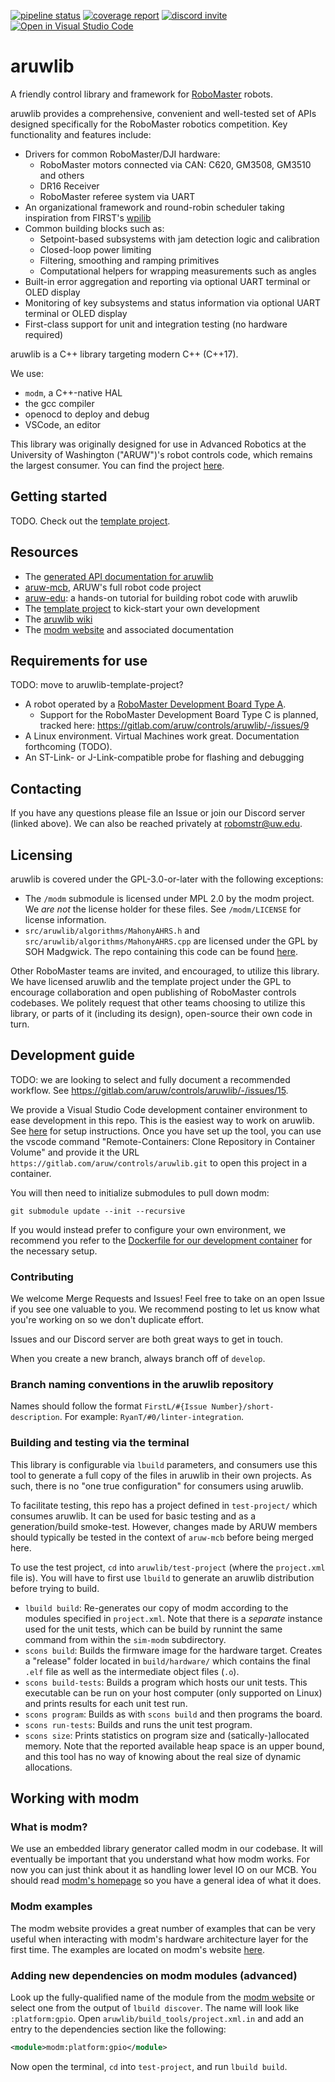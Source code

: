[![pipeline status](https://gitlab.com/aruw/controls/aruwlib/badges/develop/pipeline.svg)](https://gitlab.com/aruw/controls/aruwlib/-/commits/develop)
[![coverage report](https://gitlab.com/aruw/controls/aruwlib/badges/develop/coverage.svg)](https://gitlab.com/aruw/controls/aruwlib/-/commits/develop)
[![discord invite](https://discord.com/api/guilds/856735962663223306/widget.png)](https://discord.gg/jjDrGhrjMy)
[![Open in Visual Studio Code](https://open.vscode.dev/badges/open-in-vscode.svg)](vscode://ms-vscode-remote.remote-containers/cloneInVolume?url=https://gitlab.com/aruw/controls/aruwlib)

# aruwlib

A friendly control library and framework for [RoboMaster](https://www.robomaster.com/en-US) robots.

aruwlib provides a comprehensive, convenient and well-tested set of APIs designed specifically for
the RoboMaster robotics competition. Key functionality and features include:
- Drivers for common RoboMaster/DJI hardware:
   - RoboMaster motors connected via CAN: C620, GM3508, GM3510 and others
   - DR16 Receiver
   - RoboMaster referee system via UART
- An organizational framework and round-robin scheduler taking inspiration from FIRST's [wpilib](https://docs.wpilib.org/en/stable/docs/software/commandbased/index.html)
- Common building blocks such as:
   - Setpoint-based subsystems with jam detection logic and calibration
   - Closed-loop power limiting
   - Filtering, smoothing and ramping primitives
   - Computational helpers for wrapping measurements such as angles
- Built-in error aggregation and reporting via optional UART terminal or OLED display
- Monitoring of key subsystems and status information via optional UART terminal or OLED display
- First-class support for unit and integration testing (no hardware required)

aruwlib is a C++ library targeting modern C++ (C++17).

We use:
- `modm`, a C++-native HAL
- the gcc compiler
- openocd to deploy and debug
- VSCode, an editor

This library was originally designed for use in Advanced Robotics at the University of Washington
("ARUW")'s robot controls code, which remains the largest consumer. You can find the project
[here](https://gitlab.com/aruw/controls/aruw-mcb).

## Getting started

TODO. Check out the [template project](https://gitlab.com/aruw/controls/aruwlib-template-project).

## Resources
- The [generated API documentation for aruwlib](https://aruw.gitlab.io/controls/aruwlib/)
- [aruw-mcb](https://gitlab.com/aruw/controls/aruw-mcb), ARUW's full robot code project
- [aruw-edu](https://gitlab.com/aruw/controls/aruw-edu): a hands-on tutorial for building robot code with aruwlib
- The [template project](https://gitlab.com/aruw/controls/aruwlib-template-project) to kick-start your own development
- The [aruwlib wiki](https://gitlab.com/aruw/controls/aruwlib/-/wikis/home)
- The [modm website](https://modm.io/) and associated documentation

## Requirements for use

TODO: move to aruwlib-template-project?

- A robot operated by a [RoboMaster Development Board Type A](https://store.dji.com/product/rm-development-board-type-a).
   - Support for the RoboMaster Development Board Type C is planned, tracked here: https://gitlab.com/aruw/controls/aruwlib/-/issues/9
- A Linux environment. Virtual Machines work great. Documentation forthcoming (TODO).
- An ST-Link- or J-Link-compatible probe for flashing and debugging

## Contacting

If you have any questions please file an Issue or join our Discord server (linked above). We can
also be reached privately at robomstr@uw.edu.

## Licensing

aruwlib is covered under the GPL-3.0-or-later with the following exceptions:
- The `/modm` submodule is licensed under MPL 2.0 by the modm project. We _are not_
  the license holder for these files. See `/modm/LICENSE` for license information.
- `src/aruwlib/algorithms/MahonyAHRS.h` and `src/aruwlib/algorithms/MahonyAHRS.cpp` are licensed
  under the GPL by SOH Madgwick. The repo containing this code can be found
  [here](https://github.com/uw-advanced-robotics/MahonyAHRS).

Other RoboMaster teams are invited, and encouraged, to utilize this library. We have licensed
aruwlib and the template project under the GPL to encourage collaboration and open publishing of
RoboMaster controls codebases. We politely request that other teams choosing to utilize this
library, or parts of it (including its design), open-source their own code in turn.

## Development guide

TODO: we are looking to select and fully document a recommended workflow. See https://gitlab.com/aruw/controls/aruwlib/-/issues/15.

We provide a Visual Studio Code development container environment to ease development in this repo.
This is the easiest way to work on aruwlib. See [here](https://code.visualstudio.com/docs/remote/containers)
for setup instructions. Once you have set up the tool, you can use the vscode command
"Remote-Containers: Clone Repository in Container Volume" and provide it the URL
`https://gitlab.com/aruw/controls/aruwlib.git` to open this project in a container.

You will then need to initialize submodules to pull down modm:

```
git submodule update --init --recursive
```

If you would instead prefer to configure your own environment, we recommend you refer to the
[Dockerfile for our development container](https://gitlab.com/aruw/controls/aruw-mcb-dev-container/-/blob/master/Dockerfile)
for the necessary setup. 

### Contributing

We welcome Merge Requests and Issues! Feel free to take on an open Issue if you see one valuable to
you. We recommend posting to let us know what you're working on so we don't duplicate effort.

Issues and our Discord server are both great ways to get in touch.

When you create a new branch, always branch off of `develop`.

### Branch naming conventions in the aruwlib repository

Names should follow the format `FirstL/#{Issue Number}/short-description`. For example:
`RyanT/#0/linter-integration`.

### Building and testing via the terminal

This library is configurable via `lbuild` parameters, and consumers use this tool to generate a full
copy of the files in aruwlib in their own projects. As such, there is no "one true configuration"
for consumers using aruwlib.

To facilitate testing, this repo has a project defined in `test-project/` which consumes aruwlib. It
can be used for basic testing and as a generation/build smoke-test. However, changes made by ARUW
members should typically be tested in the context of `aruw-mcb` before being merged here.

To use the test project, `cd` into `aruwlib/test-project` (where the `project.xml` file is). You
will have to first use `lbuild` to generate an aruwlib distribution before trying to build.

- `lbuild build`: Re-generates our copy of modm according to the modules specified in `project.xml`. Note that there is a _separate_ instance used for the unit tests, which can be build by runnint the same command from within the `sim-modm` subdirectory.
- `scons build`: Builds the firmware image for the hardware target. Creates a "release" folder located in `build/hardware/` which contains the final `.elf` file as well as the intermediate object files (`.o`).
- `scons build-tests`: Builds a program which hosts our unit tests. This executable can be run on your host computer (only supported on Linux) and prints results for each unit test run.
- `scons program`: Builds as with `scons build` and then programs the board.
- `scons run-tests`: Builds and runs the unit test program.
- `scons size`: Prints statistics on program size and (satically-)allocated memory. Note that the reported available heap space is an upper bound, and this tool has no way of knowing about the real size of dynamic allocations.

## Working with modm

### What is modm?

We use an embedded library generator called modm in our codebase. It will eventually be important
that you understand what how modm works. For now you can just think about it as handling lower level
IO on our MCB. You should read [modm's homepage](https://modm.io/) so you have a general idea of
what it does.

### Modm examples

The modm website provides a great number of examples that can be very useful when interacting with
modm's hardware architecture layer for the first time. The examples are located on modm's website
[here](https://modm.io/#examples).

### Adding new dependencies on modm modules (advanced)

Look up the fully-qualified name of the module from the [modm website](https://modm.io/reference/module/modm-architecture/)
or select one from the output of `lbuild discover`. The name will look like `:platform:gpio`. Open
`aruwlib/build_tools/project.xml.in` and add an entry to the dependencies section like the
following:

```xml
<module>modm:platform:gpio</module>
```

Now open the terminal, `cd` into `test-project`, and run `lbuild build`.
